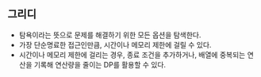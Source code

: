 ## 그리디
- 탐욕이라는 뜻으로 문제를 해결하기 위한 모든 옵션을 탐색한다.
- 가장 단순명료한 접근인만큼, 시간이나 메모리 제한에 걸릴 수 있다.
- 시간이나 메모리 제한에 걸리는 경우, 종료 조건을 추가하거나, 배열에 중복되는 연산을 기록해 연산량을 줄이는 DP를 활용할 수 있다.

